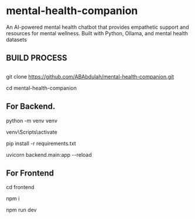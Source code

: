 # mental-health-companion
An AI-powered mental health chatbot that provides empathetic support and resources for mental wellness. Built with Python, Ollama, and mental health datasets

## BUILD PROCESS
##
git clone https://github.com/ABAbdulah/mental-health-companion.git

cd mental-health-companion

## For Backend. 
python -m venv venv

venv\Scripts\activate

pip install -r requirements.txt

uvicorn backend.main:app --reload

## For Frontend
cd frontend

npm i

npm run dev
